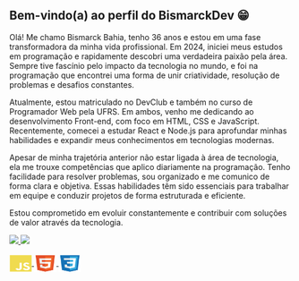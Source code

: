 ## Bem-vindo(a) ao perfil do BismarckDev 😁

Olá! Me chamo Bismarck Bahia, tenho 36 anos e estou em uma fase transformadora da minha vida profissional. Em 2024, iniciei meus estudos em programação e rapidamente descobri uma verdadeira paixão pela área. Sempre tive fascínio pelo impacto da tecnologia no mundo, e foi na programação que encontrei uma forma de unir criatividade, resolução de problemas e desafios constantes.

Atualmente, estou matriculado no DevClub e também no curso de Programador Web pela UFRS. Em ambos, venho me dedicando ao desenvolvimento Front-end, com foco em HTML, CSS e JavaScript. Recentemente, comecei a estudar React e Node.js para aprofundar minhas habilidades e expandir meus conhecimentos em tecnologias modernas.

Apesar de minha trajetória anterior não estar ligada à área de tecnologia, ela me trouxe competências que aplico diariamente na programação. Tenho facilidade para resolver problemas, sou organizado e me comunico de forma clara e objetiva. Essas habilidades têm sido essenciais para trabalhar em equipe e conduzir projetos de forma estruturada e eficiente.

Estou comprometido em evoluir constantemente e contribuir com soluções de valor através da tecnologia.

 <div>
   <a href="https://github.com/BismarckDev">
   <img height="180em" src="https://github-readme-stats.vercel.app/api?username=BismarckDev&show_icons=true&theme=tokyonight&include_all_commits=true&count_private=true"/>
   <img height="180em" src="https://github-readme-stats.vercel.app/api/top-langs/?username=BismarckDev&layout=compact&langs_count=6&theme=tokyonight"/>
</div>
    
<div style="display: inline_block"><br>
  <img align="center" alt="Js" height="30" width="40" src="https://raw.githubusercontent.com/devicons/devicon/master/icons/javascript/javascript-plain.svg">
  <img align="center" alt="HTML" height="30" width="40" src="https://raw.githubusercontent.com/devicons/devicon/master/icons/html5/html5-original.svg">
  <img align="center" alt="CSS" height="30" width="40" src="https://raw.githubusercontent.com/devicons/devicon/master/icons/css3/css3-original.svg">
</div>
 

 

 
